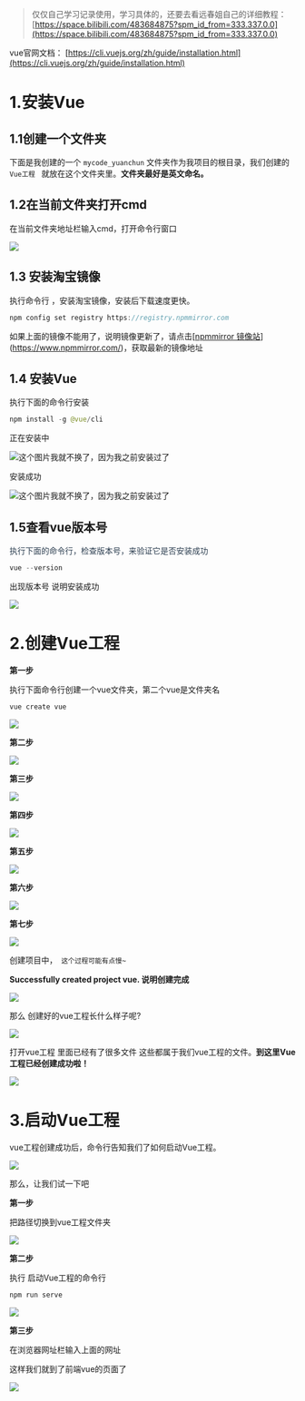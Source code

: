 > 仅仅自己学习记录使用，学习具体的，还要去看远春姐自己的详细教程：[https://space.bilibili.com/483684875?spm_id_from=333.337.0.0](https://space.bilibili.com/483684875?spm_id_from=333.337.0.0)

vue官网文档： [https://cli.vuejs.org/zh/guide/installation.html](https://cli.vuejs.org/zh/guide/installation.html)

# 1.安装Vue

## 1.1创建一个文件夹

下面是我创建的一个 `mycode_yuanchun` 文件夹作为我项目的根目录，我们创建的 `Vue工程 ` 就放在这个文件夹里。**文件夹最好是英文命名。**

## 1.2在当前文件夹打开cmd

在当前文件夹地址栏输入cmd，打开命令行窗口

![](https://cdn.nlark.com/yuque/0/2024/png/35081558/1731053737507-14c2ec1e-855d-4dec-af48-12d1e959d47b.png)

## 1.3 安装淘宝镜像

执行命令行 ，安装淘宝镜像，安装后下载速度更快。

```java
npm config set registry https://registry.npmmirror.com
```

如果上面的镜像不能用了，说明镜像更新了，请点击[[npmmirror 镜像站](https://www.npmmirror.com/)](https://www.npmmirror.com/)，获取最新的镜像地址

## 1.4 安装Vue

执行下面的命令行安装

```java
npm install -g @vue/cli
```



正在安装中

![这个图片我就不换了，因为我之前安装过了](https://cdn.nlark.com/yuque/0/2024/png/38428347/1717574113350-bd588ada-61a0-451f-8c6a-4e9c308c1daf.png)



安装成功

![这个图片我就不换了，因为我之前安装过了](https://cdn.nlark.com/yuque/0/2024/png/38428347/1717574200082-f3220ce2-d083-43bc-a9cf-7eed17587bd0.png)

## 1.5查看vue版本号

<font style="color:rgb(44, 62, 80);">执行下面的命令行，检查版本号，来验证它是否安装成功</font>

```java
vue --version
```

出现版本号 说明安装成功

![](https://cdn.nlark.com/yuque/0/2024/png/35081558/1731053843326-7f28d402-39ef-4830-9379-3407858beb4e.png)



# 2.创建Vue工程

**第一步**

执行下面命令行创建一个vue文件夹，第二个vue是文件夹名

```java
vue create vue
```

![](https://cdn.nlark.com/yuque/0/2024/png/35081558/1731053870602-ff8f4582-7d5e-4853-b835-5a1246f666ed.png)



**第二步**

![](https://cdn.nlark.com/yuque/0/2024/png/38428347/1717574990668-c9a75596-91f6-4d2f-9c47-bce4b8def585.png)

**第三步**

![](https://cdn.nlark.com/yuque/0/2024/png/38428347/1717575199858-53c562a4-30e1-45ac-90c1-5c9bb4bf0fdc.png)

**第四步**

![](https://cdn.nlark.com/yuque/0/2024/png/38428347/1717575265299-b4040fdd-18f9-4ae7-9e9b-cf619c38d563.png)

**第五步**

![](https://cdn.nlark.com/yuque/0/2024/png/38428347/1717576033178-14b704a0-6108-4ff8-9a9c-918a16dbeb2a.png)

**第六步**

![](https://cdn.nlark.com/yuque/0/2024/png/38428347/1717576088015-8c3068eb-4471-4011-8f8a-5d2f7f48bc6b.png)

**第七步**

![](https://cdn.nlark.com/yuque/0/2024/png/38428347/1717576193237-ba79b92b-3f8a-4537-a3ed-85d782389411.png)

创建项目中，` 这个过程可能有点慢~`

 **Successfully created project vue. 说明创建完成**

![](https://cdn.nlark.com/yuque/0/2024/png/35081558/1731054051801-df01415b-a7d4-4962-b4de-9a0fe54b69e8.png)



那么 创建好的vue工程长什么样子呢?



![](https://cdn.nlark.com/yuque/0/2024/png/38428347/1717576553756-4e7abfe2-9085-4e4a-bea5-98e92761c982.png)

打开vue工程 里面已经有了很多文件 这些都属于我们vue工程的文件。**到这里Vue工程已经创建成功啦！**

![](https://cdn.nlark.com/yuque/0/2024/png/38428347/1717576603326-85df2173-8ee5-472f-9db0-537334c58802.png)

# 3.启动Vue工程

vue工程创建成功后，命令行告知我们了如何启动Vue工程。

![](https://cdn.nlark.com/yuque/0/2024/png/38428347/1717576787090-ffd5642a-0ce2-4dd8-9566-808089b133da.png)



那么，让我们试一下吧

**第一步** 

把路径切换到vue工程文件夹

![](https://cdn.nlark.com/yuque/0/2024/png/38428347/1717576939629-ef71e325-eceb-4710-975d-c58964fd57b1.png)

**第二步**

执行 启动Vue工程的命令行

```java
npm run serve
```



![](https://cdn.nlark.com/yuque/0/2024/png/38428347/1717577071685-fe277258-f04e-4303-9581-6f43de4b6fef.png)



**第三步**

在浏览器网址栏输入上面的网址

这样我们就到了前端vue的页面了

![](https://cdn.nlark.com/yuque/0/2024/png/38428347/1717577109616-9ea919b8-b11d-4785-bead-3b4e6b3b5ddd.png)